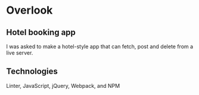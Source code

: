 # Overlook

## Hotel booking app

I was asked to make a hotel-style app that can fetch, post and delete from a live server.

## Technologies

Linter, JavaScript, jQuery, Webpack, and NPM
